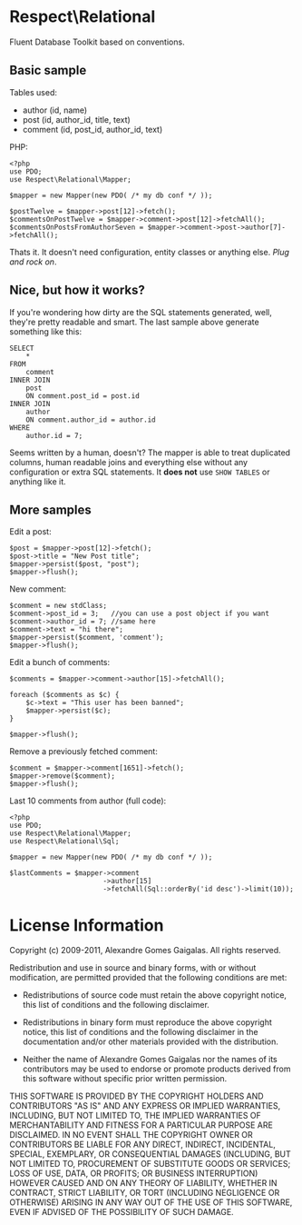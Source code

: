 Respect\Relational
==================

Fluent Database Toolkit based on conventions. 

Basic sample
------------

Tables used:

  * author (id, name)
  * post (id, author_id, title, text)
  * comment (id, post_id, author_id, text)

PHP:

    <?php
    use PDO;
    use Respect\Relational\Mapper;

    $mapper = new Mapper(new PDO( /* my db conf */ ));

    $postTwelve = $mapper->post[12]->fetch();
    $commentsOnPostTwelve = $mapper->comment->post[12]->fetchAll();
    $commentsOnPostsFromAuthorSeven = $mapper->comment->post->author[7]->fetchAll();

Thats it. It doesn't need configuration, entity classes or anything else. *Plug
and rock on*.

Nice, but how it works?
-----------------------

If you're wondering how dirty are the SQL statements generated, well, they're 
pretty readable and smart. The last sample above generate something like this:

    SELECT
        *
    FROM 
        comment
    INNER JOIN
        post
        ON comment.post_id = post.id
    INNER JOIN
        author
        ON comment.author_id = author.id
    WHERE
        author.id = 7;

Seems written by a human, doesn't? The mapper is able to treat duplicated columns, 
human readable joins and everything else without any configuration or extra SQL
statements. It **does not** use `SHOW TABLES` or anything like it.

More samples
------------

Edit a post:

    $post = $mapper->post[12]->fetch();
    $post->title = "New Post title";
    $mapper->persist($post, "post");
    $mapper->flush();

New comment:

    $comment = new stdClass;
    $comment->post_id = 3;   //you can use a post object if you want
    $comment->author_id = 7; //same here
    $comment->text = "hi there";
    $mapper->persist($comment, 'comment');
    $mapper->flush();
    
Edit a bunch of comments:

    $comments = $mapper->comment->author[15]->fetchAll();

    foreach ($comments as $c) {
        $c->text = "This user has been banned";
        $mapper->persist($c);
    }

    $mapper->flush();

Remove a previously fetched comment:

    $comment = $mapper->comment[1651]->fetch();
    $mapper->remove($comment);
    $mapper->flush();

Last 10 comments from author (full code):

    <?php
    use PDO;
    use Respect\Relational\Mapper;
    use Respect\Relational\Sql;

    $mapper = new Mapper(new PDO( /* my db conf */ ));

    $lastComments = $mapper->comment
                           ->author[15]
                           ->fetchAll(Sql::orderBy('id desc')->limit(10));


License Information
===================

Copyright (c) 2009-2011, Alexandre Gomes Gaigalas.
All rights reserved.

Redistribution and use in source and binary forms, with or without modification,
are permitted provided that the following conditions are met:

* Redistributions of source code must retain the above copyright notice,
  this list of conditions and the following disclaimer.

* Redistributions in binary form must reproduce the above copyright notice,
  this list of conditions and the following disclaimer in the documentation
  and/or other materials provided with the distribution.

* Neither the name of Alexandre Gomes Gaigalas nor the names of its
  contributors may be used to endorse or promote products derived from this
  software without specific prior written permission.

THIS SOFTWARE IS PROVIDED BY THE COPYRIGHT HOLDERS AND CONTRIBUTORS "AS IS" AND
ANY EXPRESS OR IMPLIED WARRANTIES, INCLUDING, BUT NOT LIMITED TO, THE IMPLIED
WARRANTIES OF MERCHANTABILITY AND FITNESS FOR A PARTICULAR PURPOSE ARE
DISCLAIMED. IN NO EVENT SHALL THE COPYRIGHT OWNER OR CONTRIBUTORS BE LIABLE FOR
ANY DIRECT, INDIRECT, INCIDENTAL, SPECIAL, EXEMPLARY, OR CONSEQUENTIAL DAMAGES
(INCLUDING, BUT NOT LIMITED TO, PROCUREMENT OF SUBSTITUTE GOODS OR SERVICES;
LOSS OF USE, DATA, OR PROFITS; OR BUSINESS INTERRUPTION) HOWEVER CAUSED AND ON
ANY THEORY OF LIABILITY, WHETHER IN CONTRACT, STRICT LIABILITY, OR TORT
(INCLUDING NEGLIGENCE OR OTHERWISE) ARISING IN ANY WAY OUT OF THE USE OF THIS
SOFTWARE, EVEN IF ADVISED OF THE POSSIBILITY OF SUCH DAMAGE.